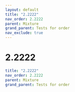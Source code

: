 ```yaml
---
layout: default
title: "2.2222"
nav_order: 2.2222
parent: Mixture
grand_parent: Tests for order
nav_exclude: true
---
```


# 2.2222

```yaml
title: "2.2222"
nav_order: 2.2222
parent: Mixture
grand_parent: Tests for order
```
